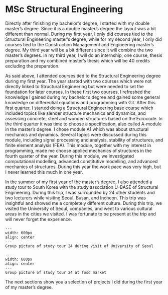 # MSc Structural Engineering

Directly after finishing my bachelor's degree, I started with my double master’s degree. Since it is a double master’s degree the layout was a bit different than normal. During my first year, I only did courses tied to the Structural Engineering master’s degree, while for my second year, I only did courses tied to the Construction Management and Engineering master’s degree. My third year will be a bit different since it will combine the two master’s degrees. In my third year, I will do an internship, one course, thesis preparation and my combined master’s thesis which will be 40 credits excluding the preparation.

As said above, I attended courses tied to the Structural Engineering degree during my first year. The year started with two courses which were not directly linked to Structural Engineering but were needed to set the foundation for later courses. In these first two courses, I refreshed the knowledge I gained during my bachelor’s degree and gained some general knowledge on differential equations and programming with Git. After this first quarter, I started doing a Structural Engineering base course which included topics like slender structure mechanics and dynamics, and assessing concrete, steel and wooden structures based on the Eurocode. In the third quarter it was time to choose a specification, also called A-module in the master’s degree. I chose module A1 which was about structural mechanics and dynamics. Several topics were discussed during this module, including signal processing and analysis, stability of structures, and finite element analysis (FEA). This module, together with my interest in programming, made me choose applied mechanics of structures in the fourth quarter of the year. During this module, we investigated computational modelling, advanced constitutive modelling, and advanced mechanics of structures. During this year the work pace was very high, but I never learned this much in one year.

In the summer of my first year of the master’s degree, I also attended a study tour to South Korea with the study association U-BASE of Structural Engineering. During this trip, I was surrounded by 24 other students and two lecturers while visiting Seoul, Busan, and Incheon. This trip was insightful and showed me a completely different culture. During this trip, we visited the University of Seoul, companies, and went to various cultural areas in the cities we visited. I was fortunate to be present at the trip and will never forget the experience.

```{figure} ../../figures/MSc/ST24_Seoul_CV.jpeg
---
width: 600px
align: center
---
Group picture of study tour'24 during visit of University of Seoul
```

```{figure} ../../figures/MSc/ST24_Seoul_Market.jpg
---
width: 600px
align: center
---
Group picture of study tour'24 at food market
```

The next sections show you a selection of projects I did during the first year of my master’s degree.